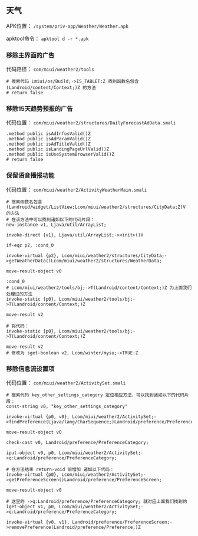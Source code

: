 ## 天气
APK位置： `/system/priv-app/Weather/Weather.apk`

apktool命令： `apktool d -r *.apk`

### 移除主界面的广告
代码路径： `com/miui/weather2/tools`
```
# 搜索代码 Lmiui/os/Build;->IS_TABLET:Z 找到函数名包含 (Landroid/content/Context;)Z 的方法
# return false
```

### 移除15天趋势预报的广告
代码位置： `com/miui/weather2/structures/DailyForecastAdData.smali`
```
.method public isAdInfosValid()Z
.method public isAdParamValid()Z
.method public isAdTitleValid()Z
.method public isLandingPageUrlValid()Z
.method public isUseSystemBrowserValid()Z
# return false
```

### 保留语音播报功能
代码位置： `com/miui/weather2/ActivityWeatherMain.smali`
```
# 搜索函数名包含 (Landroid/widget/ListView;Lcom/miui/weather2/structures/CityData;Z)V 的方法
# 在该方法中可以找到诸如以下的代码片段：
new-instance v1, Ljava/util/ArrayList;

invoke-direct {v1}, Ljava/util/ArrayList;-><init>()V

if-eqz p2, :cond_0

invoke-virtual {p2}, Lcom/miui/weather2/structures/CityData;->getWeatherData()Lcom/miui/weather2/structures/WeatherData;

move-result-object v0

:cond_0
# Lcom/miui/weather2/tools/bj;->T(Landroid/content/Context;)Z 为上面我们处理过的方法
invoke-static {p0}, Lcom/miui/weather2/tools/bj;->T(Landroid/content/Context;)Z

move-result v2

# 将代码：
invoke-static {p0}, Lcom/miui/weather2/tools/bj;->T(Landroid/content/Context;)Z

move-result v2
# 修改为 sget-boolean v2, Lcom/winter/mysu;->TRUE:Z
```

### 移除信息流设置项
代码位置： `com/miui/weather2/ActivitySet.smali`
```
# 搜索代码 key_other_settings_category 定位相应方法，可以找到诸如以下的代码片段：
const-string v0, "key_other_settings_category"

invoke-virtual {p0, v0}, Lcom/miui/weather2/ActivitySet;->findPreference(Ljava/lang/CharSequence;)Landroid/preference/Preference;

move-result-object v0

check-cast v0, Landroid/preference/PreferenceCategory;

iput-object v0, p0, Lcom/miui/weather2/ActivitySet;->q:Landroid/preference/PreferenceCategory;

# 在方法结束 return-void 前增加 诸如以下代码：
invoke-virtual {p0}, Lcom/miui/weather2/ActivitySet;->getPreferenceScreen()Landroid/preference/PreferenceScreen;

move-result-object v0

# 这里的 ->q:Landroid/preference/PreferenceCategory; 就对应上面我们找到的
iget-object v1, p0, Lcom/miui/weather2/ActivitySet;->q:Landroid/preference/PreferenceCategory;

invoke-virtual {v0, v1}, Landroid/preference/PreferenceScreen;->removePreference(Landroid/preference/Preference;)Z
```
